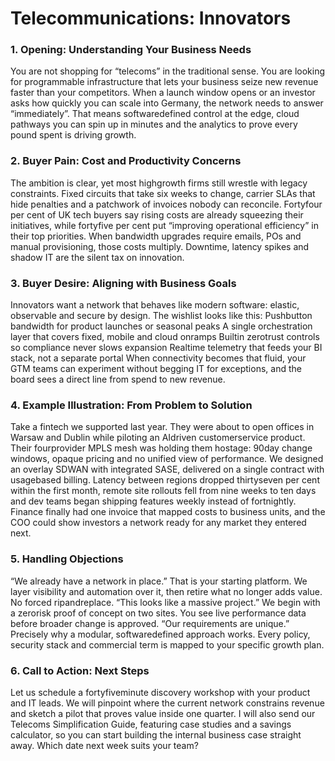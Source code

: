 # Telecommunications: Innovators
### 1. Opening: Understanding Your Business Needs
You are not shopping for “telecoms” in the traditional sense. You are looking for programmable infrastructure that lets your business seize new revenue faster than your competitors. When a launch window opens or an investor asks how quickly you can scale into Germany, the network needs to answer “immediately”. That means softwaredefined control at the edge, cloud pathways you can spin up in minutes and the analytics to prove every pound spent is driving growth.
### 2. Buyer Pain: Cost and Productivity Concerns
The ambition is clear, yet most highgrowth firms still wrestle with legacy constraints. Fixed circuits that take six weeks to change, carrier SLAs that hide penalties and a patchwork of invoices nobody can reconcile. Fortyfour per cent of UK tech buyers say rising costs are already squeezing their initiatives, while fortyfive per cent put “improving operational efficiency” in their top priorities. When bandwidth upgrades require emails, POs and manual provisioning, those costs multiply. Downtime, latency spikes and shadow IT are the silent tax on innovation.
### 3. Buyer Desire: Aligning with Business Goals
Innovators want a network that behaves like modern software: elastic, observable and secure by design. The wishlist looks like this:
Pushbutton bandwidth for product launches or seasonal peaks
A single orchestration layer that covers fixed, mobile and cloud onramps
Builtin zerotrust controls so compliance never slows expansion
Realtime telemetry that feeds your BI stack, not a separate portal
When connectivity becomes that fluid, your GTM teams can experiment without begging IT for exceptions, and the board sees a direct line from spend to new revenue.
### 4. Example Illustration: From Problem to Solution
Take a fintech we supported last year. They were about to open offices in Warsaw and Dublin while piloting an AIdriven customerservice product. Their fourprovider MPLS mesh was holding them hostage: 90day change windows, opaque pricing and no unified view of performance. We designed an overlay SDWAN with integrated SASE, delivered on a single contract with usagebased billing. Latency between regions dropped thirtyseven per cent within the first month, remote site rollouts fell from nine weeks to ten days and dev teams began shipping features weekly instead of fortnightly. Finance finally had one invoice that mapped costs to business units, and the COO could show investors a network ready for any market they entered next.
### 5. Handling Objections
“We already have a network in place.”
That is your starting platform. We layer visibility and automation over it, then retire what no longer adds value. No forced ripandreplace.
“This looks like a massive project.”
We begin with a zerorisk proof of concept on two sites. You see live performance data before broader change is approved.
“Our requirements are unique.”
Precisely why a modular, softwaredefined approach works. Every policy, security stack and commercial term is mapped to your specific growth plan.
### 6. Call to Action: Next Steps
Let us schedule a fortyfiveminute discovery workshop with your product and IT leads. We will pinpoint where the current network constrains revenue and sketch a pilot that proves value inside one quarter. I will also send our Telecoms Simplification Guide, featuring case studies and a savings calculator, so you can start building the internal business case straight away. Which date next week suits your team?
